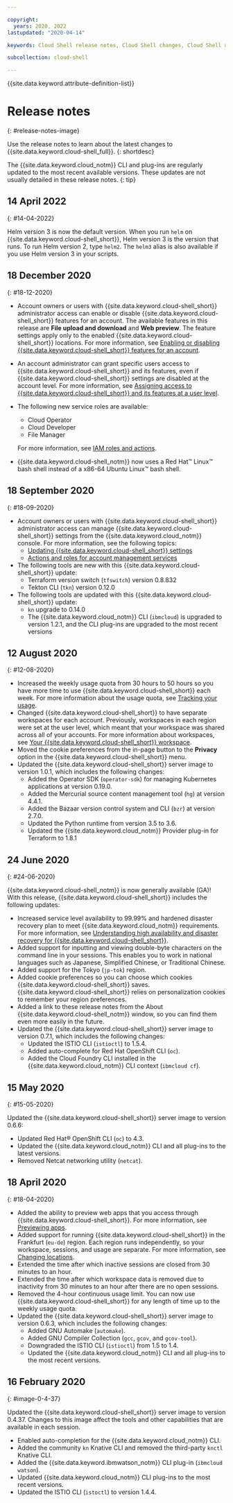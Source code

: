 ```yaml
---

copyright:
  years: 2020, 2022
lastupdated: "2020-04-14"

keywords: Cloud Shell release notes, Cloud Shell changes, Cloud Shell updates

subcollection: cloud-shell

---
```


{{site.data.keyword.attribute-definition-list}}

# Release notes
{: #release-notes-image}

Use the release notes to learn about the latest changes to {{site.data.keyword.cloud-shell_full}}.
{: shortdesc}

The {{site.data.keyword.cloud_notm}} CLI and plug-ins are regularly updated to the most recent available versions. These updates are not usually detailed in these release notes.
{: tip}

## 14 April 2022
{: #14-04-2022}

Helm version 3 is now the default version. When you run `helm` on {{site.data.keyword.cloud-shell_short}}, Helm version 3 is the version that runs. To run Helm version 2, type `helm2`. The `helm3` alias is also available if you use Helm version 3 in your scripts.

## 18 December 2020
{: #18-12-2020}

* Account owners or users with {{site.data.keyword.cloud-shell_short}} administrator access can enable or disable {{site.data.keyword.cloud-shell_short}} features for an account. The available features in this release are **File upload and download** and **Web preview**. The feature settings apply only to the enabled {{site.data.keyword.cloud-shell_short}} locations. For more information, see [Enabling or disabling {{site.data.keyword.cloud-shell_short}} features for an account](/docs/account?topic=account-shell-settings#shell-features-enable).
* An account administrator can grant specific users access to {{site.data.keyword.cloud-shell_short}} and its features, even if {{site.data.keyword.cloud-shell_short}} settings are disabled at the account level. For more information, see [Assigning access to {{site.data.keyword.cloud-shell_short}} and its features at a user level](/docs/account?topic=account-shell-settings#shell-access-user).
* The following new service roles are available:
   * Cloud Operator
   * Cloud Developer
   * File Manager

   For more information, see [IAM roles and actions](/docs/account?topic=account-iam-service-roles-actions#ibm-cloud-shell).
* {{site.data.keyword.cloud-shell_notm}} now uses a Red Hat&trade; Linux&trade; bash shell instead of a x86-64 Ubuntu Linux&trade; bash shell.

## 18 September 2020
{: #18-09-2020}

* Account owners or users with {{site.data.keyword.cloud-shell_short}} administrator access can manage {{site.data.keyword.cloud-shell_short}} settings from the {{site.data.keyword.cloud_notm}} console. For more information, see the following topics:
   - [Updating {{site.data.keyword.cloud-shell_short}} settings](/docs/account?topic=account-shell-settings)
   - [Actions and roles for account management services](/docs/account?topic=account-account-services#shell-service-account-management)
* The following tools are new with this {{site.data.keyword.cloud-shell_short}} update:
   - Terraform version switch (`tfswitch`) version 0.8.832
   - Tekton CLI (`tkn`) version 0.12.0
* The following tools are updated with this {{site.data.keyword.cloud-shell_short}} update:
   - `kn` upgrade to 0.14.0
   - The {{site.data.keyword.cloud_notm}} CLI (`ibmcloud`) is upgraded to version 1.2.1, and the CLI plug-ins are upgraded to the most recent versions

## 12 August 2020
{: #12-08-2020}

* Increased the weekly usage quota from 30 hours to 50 hours so you have more time to use {{site.data.keyword.cloud-shell_short}} each week. For more information about the usage quota, see [Tracking your usage](/docs/cloud-shell?topic=cloud-shell-shell-ui#usage-limit).
* Changed {{site.data.keyword.cloud-shell_short}} to have separate workspaces for each account. Previously, workspaces in each region were set at the user level, which meant that your workspace was shared across all of your accounts. For more information about workspaces, see [Your {{site.data.keyword.cloud-shell_short}} workspace](/docs/cloud-shell?topic=cloud-shell-shell-ui#shell-workspace).
* Moved the cookie preferences from the in-page button to the **Privacy** option in the {{site.data.keyword.cloud-shell_short}} menu.
* Updated the {{site.data.keyword.cloud-shell_short}} server image to version 1.0.1, which includes the following changes:
   * Added the Operator SDK (`operator-sdk`) for managing Kubernetes applications at version 0.19.0.
   * Added the Mercurial source content management tool (`hg`) at version 4.4.1.
   * Added the Bazaar version control system and CLI (`bzr`) at version 2.7.0.
   * Updated the Python runtime from version 3.5 to 3.6.
   * Updated the {{site.data.keyword.cloud_notm}} Provider plug-in for Terraform to 1.8.1

## 24 June 2020
{: #24-06-2020}

{{site.data.keyword.cloud-shell_notm}} is now generally available (GA)! With this release, {{site.data.keyword.cloud-shell_short}} includes the following updates:
* Increased service level availability to 99.99% and hardened disaster recovery plan to meet {{site.data.keyword.cloud_notm}} requirements. For more information, see [Understanding high availability and disaster recovery for {{site.data.keyword.cloud-shell_short}}](/docs/cloud-shell?topic=cloud-shell-ha-dr).
* Added support for inputting and viewing double-byte characters on the command line in your sessions. This enables you to work in national languages such as Japanese, Simplified Chinese, or Traditional Chinese.
* Added support for the Tokyo (`jp-tok`) region.
* Added cookie preferences so you can choose which cookies {{site.data.keyword.cloud-shell_short}} saves. {{site.data.keyword.cloud-shell_short}} relies on personalization cookies to remember your region preferences.
* Added a link to these release notes from the About {{site.data.keyword.cloud-shell_notm}} window, so you can find them even more easily in the future.
* Updated the {{site.data.keyword.cloud-shell_short}} server image to version 0.7.1, which includes the following changes:
   * Updated the ISTIO CLI (`istioctl`) to 1.5.4.
   * Added auto-complete for Red Hat OpenShift CLI (`oc`).
   * Added the Cloud Foundry CLI installed in the {{site.data.keyword.cloud_notm}} CLI context (`ibmcloud cf`).

## 15 May 2020
{: #15-05-2020}

Updated the {{site.data.keyword.cloud-shell_short}} server image to version 0.6.6:
* Updated Red Hat&reg; OpenShift CLI (`oc`) to 4.3.
* Updated the {{site.data.keyword.cloud_notm}} CLI and all plug-ins to the latest versions.
* Removed Netcat networking utility (`netcat`).

## 18 April 2020
{: #18-04-2020}

* Added the ability to preview web apps that you access through {{site.data.keyword.cloud-shell_short}}. For more information, see [Previewing apps](/docs/cloud-shell?topic=cloud-shell-preview-apps).
* Added support for running {{site.data.keyword.cloud-shell_short}} in the Frankfurt (`eu-de`) region. Each region runs independently, so your workspace, sessions, and usage are separate. For more information, see [Changing locations](/docs/cloud-shell?topic=cloud-shell-shell-ui#change-location).
* Extended the time after which inactive sessions are closed from 30 minutes to an hour.
* Extended the time after which workspace data is removed due to inactivity from 30 minutes to an hour after there are no open sessions.
* Removed the 4-hour continuous usage limit. You can now use {{site.data.keyword.cloud-shell_short}} for any length of time up to the weekly usage quota.
* Updated the {{site.data.keyword.cloud-shell_short}} server image to version 0.6.3, which includes the following changes:
   * Added GNU Automake (`automake`).
   * Added GNU Compiler Collection (`gcc`, `gcov`, and `gcov-tool`).
   * Downgraded the ISTIO CLI (`istioctl`) from 1.5 to 1.4.
   * Updated the {{site.data.keyword.cloud_notm}} CLI and all plug-ins to the most recent versions.


## 16 February 2020
{: #image-0-4-37}

Updated the {{site.data.keyword.cloud-shell_short}} server image to version 0.4.37. Changes to this image affect the tools and other capabilities that are available in each session.

* Enabled auto-completion for the {{site.data.keyword.cloud_notm}} CLI.
* Added the community `kn` Knative CLI and removed the third-party `knctl` Knative CLI.
* Added the {{site.data.keyword.ibmwatson_notm}} CLI plug-in (`ibmcloud watson`).
* Updated {{site.data.keyword.cloud_notm}} CLI plug-ins to the most recent versions.
* Updated the ISTIO CLI (`istoctl`) to version 1.4.4.
